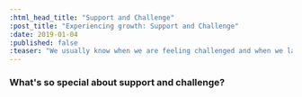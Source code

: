 ```yaml
---
:html_head_title: "Support and Challenge"
:post_title: "Experiencing growth: Support and Challenge"
:date: 2019-01-04
:published: false
:teaser: "We usually know when we are feeling challenged and when we lack support. Getting the balance right can deliver big rewards."
---
```

### What's so special about support and challenge?
